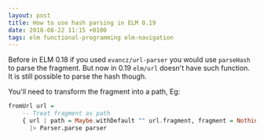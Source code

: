 ```yaml
---
layout: post
title: How to use hash parsing in ELM 0.19
date: 2018-08-22 11:15 +0100
tags: elm functional-programming elm-navigation
---
```


Before in ELM 0.18 if you used `evancz/url-parser` you would use `parseHash` to parse the fragment. But now in 0.19 `elm/url` doesn't have such function. It is still possible to parse the hash though.

You'll need to transform the fragment into a path, Eg:

```haskell
fromUrl url =
    -- Treat fragment as path
    { url | path = Maybe.withDefault "" url.fragment, fragment = Nothing }
      |> Parser.parse parser
```
